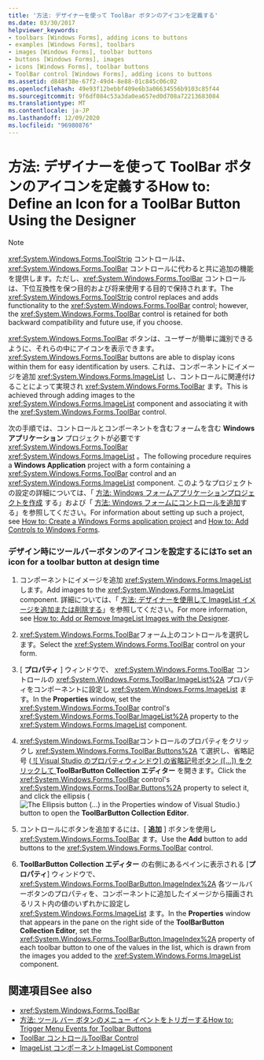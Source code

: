 ```yaml
---
title: '方法: デザイナーを使って ToolBar ボタンのアイコンを定義する'
ms.date: 03/30/2017
helpviewer_keywords:
- toolbars [Windows Forms], adding icons to buttons
- examples [Windows Forms], toolbars
- images [Windows Forms], toolbar buttons
- buttons [Windows Forms], images
- icons [Windows Forms], toolbar buttons
- ToolBar control [Windows Forms], adding icons to buttons
ms.assetid: d848f38e-67f2-49d4-8e88-01c845c06c02
ms.openlocfilehash: 49e93f12bebbf409e6b3a06634556b9103c85f44
ms.sourcegitcommit: 9f6df084c53a3da0ea657ed0d708a72213683084
ms.translationtype: MT
ms.contentlocale: ja-JP
ms.lasthandoff: 12/09/2020
ms.locfileid: "96980876"
---
```

# <a name="how-to-define-an-icon-for-a-toolbar-button-using-the-designer"></a><span data-ttu-id="17fd8-102">方法: デザイナーを使って ToolBar ボタンのアイコンを定義する</span><span class="sxs-lookup"><span data-stu-id="17fd8-102">How to: Define an Icon for a ToolBar Button Using the Designer</span></span>

> [!NOTE]
> <span data-ttu-id="17fd8-103"><xref:System.Windows.Forms.ToolStrip> コントロールは、<xref:System.Windows.Forms.ToolBar> コントロールに代わると共に追加の機能を提供します。ただし、<xref:System.Windows.Forms.ToolBar> コントロールは、下位互換性を保つ目的および将来使用する目的で保持されます。</span><span class="sxs-lookup"><span data-stu-id="17fd8-103">The <xref:System.Windows.Forms.ToolStrip> control replaces and adds functionality to the <xref:System.Windows.Forms.ToolBar> control; however, the <xref:System.Windows.Forms.ToolBar> control is retained for both backward compatibility and future use, if you choose.</span></span>

<span data-ttu-id="17fd8-104"><xref:System.Windows.Forms.ToolBar> ボタンは、ユーザーが簡単に識別できるように、それらの中にアイコンを表示できます。</span><span class="sxs-lookup"><span data-stu-id="17fd8-104"><xref:System.Windows.Forms.ToolBar> buttons are able to display icons within them for easy identification by users.</span></span> <span data-ttu-id="17fd8-105">これは、コンポーネントにイメージを追加 <xref:System.Windows.Forms.ImageList> し、コントロールに関連付けることによって実現され <xref:System.Windows.Forms.ToolBar> ます。</span><span class="sxs-lookup"><span data-stu-id="17fd8-105">This is achieved through adding images to the <xref:System.Windows.Forms.ImageList> component and associating it with the <xref:System.Windows.Forms.ToolBar> control.</span></span>

<span data-ttu-id="17fd8-106">次の手順では、コントロールとコンポーネントを含むフォームを含む **Windows アプリケーション** プロジェクトが必要です <xref:System.Windows.Forms.ToolBar> <xref:System.Windows.Forms.ImageList> 。</span><span class="sxs-lookup"><span data-stu-id="17fd8-106">The following procedure requires a **Windows Application** project with a form containing a <xref:System.Windows.Forms.ToolBar> control and an <xref:System.Windows.Forms.ImageList> component.</span></span> <span data-ttu-id="17fd8-107">このようなプロジェクトの設定の詳細については、「 [方法: Windows フォームアプリケーションプロジェクトを作成](/visualstudio/ide/step-1-create-a-windows-forms-application-project) する」および「 [方法: Windows フォームにコントロールを追加](how-to-add-controls-to-windows-forms.md)する」を参照してください。</span><span class="sxs-lookup"><span data-stu-id="17fd8-107">For information about setting up such a project, see [How to: Create a Windows Forms application project](/visualstudio/ide/step-1-create-a-windows-forms-application-project) and [How to: Add Controls to Windows Forms](how-to-add-controls-to-windows-forms.md).</span></span>

### <a name="to-set-an-icon-for-a-toolbar-button-at-design-time"></a><span data-ttu-id="17fd8-108">デザイン時にツールバーボタンのアイコンを設定するには</span><span class="sxs-lookup"><span data-stu-id="17fd8-108">To set an icon for a toolbar button at design time</span></span>

1. <span data-ttu-id="17fd8-109">コンポーネントにイメージを追加 <xref:System.Windows.Forms.ImageList> します。</span><span class="sxs-lookup"><span data-stu-id="17fd8-109">Add images to the <xref:System.Windows.Forms.ImageList> component.</span></span> <span data-ttu-id="17fd8-110">詳細については、「 [方法: デザイナーを使用して ImageList イメージを追加または削除する](how-to-add-or-remove-imagelist-images-with-the-designer.md)」を参照してください。</span><span class="sxs-lookup"><span data-stu-id="17fd8-110">For more information, see [How to: Add or Remove ImageList Images with the Designer](how-to-add-or-remove-imagelist-images-with-the-designer.md).</span></span>

2. <span data-ttu-id="17fd8-111"><xref:System.Windows.Forms.ToolBar>フォーム上のコントロールを選択します。</span><span class="sxs-lookup"><span data-stu-id="17fd8-111">Select the <xref:System.Windows.Forms.ToolBar> control on your form.</span></span>

3. <span data-ttu-id="17fd8-112">[ **プロパティ** ] ウィンドウで、 <xref:System.Windows.Forms.ToolBar> コントロールの <xref:System.Windows.Forms.ToolBar.ImageList%2A> プロパティをコンポーネントに設定し <xref:System.Windows.Forms.ImageList> ます。</span><span class="sxs-lookup"><span data-stu-id="17fd8-112">In the **Properties** window, set the <xref:System.Windows.Forms.ToolBar> control's <xref:System.Windows.Forms.ToolBar.ImageList%2A> property to the <xref:System.Windows.Forms.ImageList> component.</span></span>

4. <span data-ttu-id="17fd8-113"><xref:System.Windows.Forms.ToolBar>コントロールのプロパティをクリックし <xref:System.Windows.Forms.ToolBar.Buttons%2A> て選択し、省略記号 ([ ![ Visual Studio のプロパティウィンドウ] の省略記号ボタン ([...]) をクリックして ](./media/visual-studio-ellipsis-button.png) **ToolBarButton Collection エディター** を開きます。</span><span class="sxs-lookup"><span data-stu-id="17fd8-113">Click the <xref:System.Windows.Forms.ToolBar> control's <xref:System.Windows.Forms.ToolBar.Buttons%2A> property to select it, and click the ellipsis (![The Ellipsis button (...) in the Properties window of Visual Studio.](./media/visual-studio-ellipsis-button.png)) button to open the **ToolBarButton Collection Editor**.</span></span>

5. <span data-ttu-id="17fd8-114">コントロールにボタンを追加するには、[ **追加** ] ボタンを使用し <xref:System.Windows.Forms.ToolBar> ます。</span><span class="sxs-lookup"><span data-stu-id="17fd8-114">Use the **Add** button to add buttons to the <xref:System.Windows.Forms.ToolBar> control.</span></span>

6. <span data-ttu-id="17fd8-115">**ToolBarButton Collection エディター** の右側にあるペインに表示される [**プロパティ**] ウィンドウで、 <xref:System.Windows.Forms.ToolBarButton.ImageIndex%2A> 各ツールバーボタンのプロパティを、コンポーネントに追加したイメージから描画されるリスト内の値のいずれかに設定し <xref:System.Windows.Forms.ImageList> ます。</span><span class="sxs-lookup"><span data-stu-id="17fd8-115">In the **Properties** window that appears in the pane on the right side of the **ToolBarButton Collection Editor**, set the <xref:System.Windows.Forms.ToolBarButton.ImageIndex%2A> property of each toolbar button to one of the values in the list, which is drawn from the images you added to the <xref:System.Windows.Forms.ImageList> component.</span></span>

## <a name="see-also"></a><span data-ttu-id="17fd8-116">関連項目</span><span class="sxs-lookup"><span data-stu-id="17fd8-116">See also</span></span>

- <xref:System.Windows.Forms.ToolBar>
- [<span data-ttu-id="17fd8-117">方法: ツール バー ボタンのメニュー イベントをトリガーする</span><span class="sxs-lookup"><span data-stu-id="17fd8-117">How to: Trigger Menu Events for Toolbar Buttons</span></span>](how-to-trigger-menu-events-for-toolbar-buttons.md)
- [<span data-ttu-id="17fd8-118">ToolBar コントロール</span><span class="sxs-lookup"><span data-stu-id="17fd8-118">ToolBar Control</span></span>](toolbar-control-windows-forms.md)
- [<span data-ttu-id="17fd8-119">ImageList コンポーネント</span><span class="sxs-lookup"><span data-stu-id="17fd8-119">ImageList Component</span></span>](imagelist-component-windows-forms.md)

